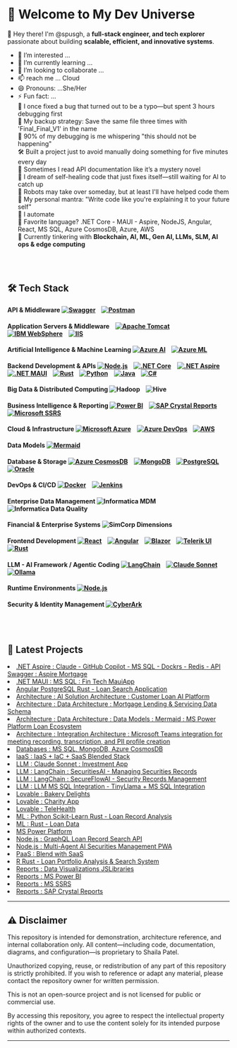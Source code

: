 # 🚀 Welcome to My Dev Universe  

👋 Hey there! I'm @spusgh, a **full-stack engineer, and tech explorer** passionate about building **scalable, efficient, and innovative systems**.
- 👀 I’m interested ...
- 🌱 I’m currently learning ...
- 💞️ I’m looking to collaborate ...
- 📫 reach me ... Cloud
- 😄 Pronouns: ...She/Her
- ⚡ Fun fact: ...<br/>
      🔧 I once fixed a bug that turned out to be a typo—but spent 3 hours debugging first<br/>
      💾 My backup strategy: Save the same file three times with 'Final_Final_V1' in the name<br/>
      🎯 90% of my debugging is me whispering "this should not be happening"<br/>
      🛠️ Built a project just to avoid manually doing something for five minutes every day<br/>
      👀 Sometimes I read API documentation like it’s a mystery novel<br/>
      📡 I dream of self-healing code that just fixes itself—still waiting for AI to catch up<br/>
      🦾 Robots may take over someday, but at least I'll have helped code them<br/>
      🚀 My personal mantra: "Write code like you're explaining it to your future self"<br/>
      🧐 I automate <br/>
      🎯 Favorite language? .NET Core - MAUI - Aspire, NodeJS, Angular, React, MS SQL, Azure CosmosDB, Azure, AWS <br/>
      🤖 Currently tinkering with **Blockchain, AI, ML, Gen AI, LLMs, SLM, AI ops & edge computing**  <br/>


<br/><br/>
## 🛠 Tech Stack  

#### **API & Middleware**  [![Swagger](https://img.shields.io/badge/-Swagger-85EA2D?style=flat&logo=swagger)](https://swagger.io/) &nbsp;&nbsp; [![Postman](https://img.shields.io/badge/-Postman-FF6C37?style=flat&logo=postman)](https://www.postman.com/) 

#### **Application Servers & Middleware**  &nbsp;&nbsp; [![Apache Tomcat](https://img.shields.io/badge/-Tomcat-333?style=flat&logo=apachetomcat)](https://tomcat.apache.org/) &nbsp;&nbsp; [![IBM WebSphere](https://img.shields.io/badge/-IBM%20WebSphere-1F70C1?style=flat&logo=ibm)](https://www.ibm.com/cloud/websphere-application-server)  &nbsp;&nbsp; [![IIS](https://img.shields.io/badge/-IIS-0078D4?style=flat&logo=microsoft)](https://learn.microsoft.com/en-us/windows-server/iis/)  

#### **Artificial Intelligence & Machine Learning** [![Azure AI](https://img.shields.io/badge/-Azure%20AI-0078D4?style=flat&logo=microsoftazure)](https://learn.microsoft.com/en-us/azure/applied-ai-services/)  &nbsp;&nbsp;  [![Azure ML](https://img.shields.io/badge/-Azure%20Machine%20Learning-0078D4?style=flat&logo=microsoftazure)](https://learn.microsoft.com/en-us/azure/machine-learning/)

#### **Backend Development & APIs**  [![Node.js](https://img.shields.io/badge/-Node.js-339933?style=flat&logo=node.js)](https://nodejs.org/)  &nbsp;&nbsp; [![.NET Core](https://img.shields.io/badge/-.NET%20Core-512BD4?style=flat&logo=dotnet)](https://dotnet.microsoft.com/en-us/)  &nbsp;&nbsp; [![.NET Aspire](https://img.shields.io/badge/-.NET%20Aspire-333?style=flat&logo=dotnet)](https://learn.microsoft.com/en-us/dotnet/aspire/)  &nbsp;&nbsp; [![.NET MAUI](https://img.shields.io/badge/-.NET%20MAUI-512BD4?style=flat&logo=dotnet)](https://learn.microsoft.com/en-us/dotnet/maui/)  &nbsp;&nbsp; [![Rust](https://img.shields.io/badge/rust-1.70+-orange.svg)](https://www.rust-lang.org) &nbsp;&nbsp; [![Python](https://img.shields.io/badge/-Python-3776AB?style=flat&logo=python)](https://www.python.org/)  &nbsp;&nbsp; [![Java](https://img.shields.io/badge/-Java-007396?style=flat&logo=java)](https://www.java.com/)  &nbsp;&nbsp; [![C#](https://img.shields.io/badge/-C%23-239120?style=flat&logo=csharp)](https://learn.microsoft.com/en-us/dotnet/csharp/) 

#### **Big Data & Distributed Computing**  ![Hadoop](https://img.shields.io/badge/-Hadoop-333?style=flat&logo=apachehadoop)  &nbsp;&nbsp; ![Hive](https://img.shields.io/badge/-Hive-333?style=flat&logo=apachehive)  

#### **Business Intelligence & Reporting**   [![Power BI](https://img.shields.io/badge/-Power%20BI-333?style=flat&logo=powerbi)](https://powerbi.microsoft.com/en-us/)  &nbsp;&nbsp; [![SAP Crystal Reports](https://img.shields.io/badge/-SAP%20Crystal%20Reports-333?style=flat&logo=sap)](https://www.sap.com/products/technology-platform/crystal-reports.html) &nbsp;&nbsp; [![Microsoft SSRS](https://img.shields.io/badge/-SQL%20Server%20Reporting%20Services-333?style=flat&logo=microsoftsqlserver)](https://learn.microsoft.com/en-us/sql/reporting-services/)    

#### **Cloud & Infrastructure**  [![Microsoft Azure](https://img.shields.io/badge/-Azure-0078D4?style=flat&logo=microsoftazure)](https://azure.microsoft.com/en-us/) &nbsp;&nbsp; [![Azure DevOps](https://img.shields.io/badge/-Azure%20DevOps-0078D4?style=flat&logo=azuredevops)](https://azure.microsoft.com/en-us/products/devops/)  &nbsp;&nbsp; [![AWS](https://img.shields.io/badge/-AWS-232F3E?style=flat&logo=amazonaws)](https://aws.amazon.com/)  

#### **Data Models**  [![Mermaid](https://img.shields.io/badge/-Mermaid-333?style=flat&logo=Mermaid)](https://mermaid.js.org/) &nbsp;&nbsp; 

#### **Database & Storage**  [![Azure CosmosDB](https://img.shields.io/badge/-Azure%20CosmosDB-333?style=flat&logo=microsoftazure)](https://azure.microsoft.com/en-us/products/cosmos-db/)  &nbsp;&nbsp; [![MongoDB](https://img.shields.io/badge/-MongoDB-47A248?style=flat&logo=mongodb)](https://www.mongodb.com/)  &nbsp;&nbsp; [![PostgreSQL](https://img.shields.io/badge/-PostgreSQL-336791?style=flat&logo=postgresql)](https://www.postgresql.org/)  &nbsp;&nbsp; [![Oracle](https://img.shields.io/badge/-Oracle-F80000?style=flat&logo=oracle)](https://www.oracle.com/database/)   

#### **DevOps & CI/CD** [![Docker](https://img.shields.io/badge/-Docker-2496ED?style=flat&logo=docker)](https://www.docker.com/)  &nbsp;&nbsp; [![Jenkins](https://img.shields.io/badge/-Jenkins-333?style=flat&logo=jenkins)](https://www.jenkins.io/)  

#### **Enterprise Data Management**  ![Informatica MDM](https://img.shields.io/badge/-Informatica%20MDM-333?style=flat&logo=informatica)  &nbsp;&nbsp; ![Informatica Data Quality](https://img.shields.io/badge/-Informatica%20Data%20Quality-333?style=flat&logo=informatica)  

#### **Financial & Enterprise Systems**  ![SimCorp Dimensions](https://img.shields.io/badge/-SimCorp%20Dimensions-333?style=flat&logo=simcorp)  

#### **Frontend Development**  [![React](https://img.shields.io/badge/-React-61DAFB?style=flat&logo=react)](https://react.dev/)  &nbsp;&nbsp; [![Angular](https://img.shields.io/badge/-Angular-DD0031?style=flat&logo=angular)](https://angular.io/)  &nbsp;&nbsp; [![Blazor](https://img.shields.io/badge/-Blazor-512BD4?style=flat&logo=blazor)](https://dotnet.microsoft.com/en-us/apps/aspnet/web-apps/blazor) &nbsp;&nbsp; [![Telerik UI](https://img.shields.io/badge/-Telerik-333?style=flat&logo=telerik)](https://www.telerik.com/) &nbsp;&nbsp; [![Rust](https://img.shields.io/badge/rust-1.70+-orange.svg)](https://www.rust-lang.org)  

#### **LLM - AI Framework / Agentic Coding**  [![LangChain](https://img.shields.io/badge/-LangChain-000000?style=flat&logo=github&logoColor=white)](https://github.com/langchain-ai/langchain) &nbsp;&nbsp; [![Claude Sonnet](https://img.shields.io/badge/-claude-333?style=flat&logo=claude&logoColor=orange)](https://claude.ai/) &nbsp;&nbsp; [![Ollama](https://img.shields.io/badge/-ollama-000000?style=flat&logo=ollama&logoColor=white)](https://ollama.com/)

#### **Runtime Environments** [![Node.js](https://img.shields.io/badge/-Node.js-339933?style=flat&logo=node.js&logoColor=white)](https://github.com/nodejs/node) 

#### **Security & Identity Management** [![CyberArk](https://img.shields.io/badge/-CyberArk-0033A0?style=flat&logo=cyberark&logoColor=white)](https://www.cyberark.com/)  

<br/><br/>

## 📢 Latest Projects  
<li><a href="https://github.com/spusgh/SaaS_Apps/tree/main/FinTech_.NETAspire">.NET Aspire : Claude - GitHub Copilot - MS SQL - Dockrs - Redis - API Swagger : Aspire Mortgage</a><br/>
<li><a href="https://github.com/spusgh/SaaS_Apps/tree/main/FinTech_MauiApp">.NET MAUI : MS SQL : Fin Tech MauiApp</a></li>
<li><a href="https://github.com/spusgh/SaaS_Apps/tree/main/VibeCoding/AngularRustLoanManagement"> Angular PostgreSQL Rust - Loan Search Application</a></li>
<li><a href="https://github.com/spusgh/Architecture/tree/main/CustomerLoanAIPlatform">Architecture : AI Solution Architecture : Customer Loan AI Platform</a><br/>
<li><a href="https://github.com/spusgh/Architecture/tree/main/DA_XYZFinancialssecurities">Architecture : Data Architecture : Mortgage Lending & Servicing Data Schema</a></li>
<li><a href="https://github.com/spusgh/Db-Scripts/tree/main/DbModels">Architecture : Data Architecture : Data Models : Mermaid : MS Power Platform Loan Ecosystem </a><br/>
<li><a href="https://github.com/spusgh/Architecture/blob/main/Integration/msteams_integration_readme.md">Architecture : Integration Architecture : Microsoft Teams integration for meeting recording, transcription, and PII profile creation</a></li>
<li><a href="https://github.com/spusgh/Db-Scripts">Databases : MS SQL, MongoDB, Azure CosmosDB</a><br/>
<li><a href="https://github.com/spusgh/IaaS-Scripts">IaaS : IaaS + IaC + SaaS Blended Stack</a> <br/>
<li><a href="https://github.com/spusgh/SaaS_Apps/tree/main/AgenticCoding/Claude%20Sonnet">LLM : Claude Sonnet : Investment App</a><br/>
<li><a href="https://github.com/spusgh/SaaS_Apps/tree/main/LangChainApps/SecuritiesAI">LLM : LangChain : SecuritiesAI - Managing Securities Records</a> <br/>
<li><a href="https://github.com/spusgh/SaaS_Apps/tree/main/LangChainApps/SecureFlowAI">LLM : LangChain : SecureFlowAI - Security Records Management</a> <br/>
<li><a href="https://github.com/spusgh/SaaS_Apps/tree/main/LLM/LLM2MSSQL">LLM : LLM MS SQL Integration - TinyLlama + MS SQL Integration</a> <br/>      
<li><a href="https://github.com/spusgh/SaaS_Apps/tree/main/NoCodeAIApps/Lovable/BakeryDelights">Lovable : Bakery Delights</a> <br/>
<li><a href="https://github.com/spusgh/SaaS_Apps/tree/main/NoCodeAIApps/Lovable/Charity">Lovable : Charity App</a>
<li><a href="https://github.com/spusgh/SaaS_Apps/tree/main/NoCodeAIApps/Lovable/TeleHealth">Lovable : TeleHealth</a> <br/>
<li><a href="https://github.com/spusgh/SaaS_Apps/tree/main/AgenticCoding/MLPythonScikit-LearnRustLoanRecordAnalysis">ML : Python Scikit-Learn Rust - Loan Record Analysis</br/>
<li><a href="https://github.com/spusgh/SaaS_Apps/tree/main/VibeCoding/MLRustLoanDataApp">ML : Rust - Loan Data</br/>
<li><a href="https://github.com/spusgh/SaaS_Apps/tree/main/LowCodeAIApps/Microsoft%20Power%20Platform">MS Power Platform</a><br/>
<li><a href="https://github.com/spusgh/SaaS_Apps/tree/main/NodejsApps/GraphQLLoanRecordSearchAPI">Node.js : GraphQL Loan Record Search API</a> <br/>
<li><a href="https://github.com/spusgh/SaaS_Apps/tree/main/NodejsApps/AISecuritiesManagement">Node.js : Multi-Agent AI Securities Management PWA</a> <br/>
<li><a href="https://github.com/spusgh/PaaS-Scripts">PaaS : Blend with SaaS</a> <br/>
<li><a href="https://github.com/spusgh/SaaS_Apps/tree/main/VibeCoding/RRustLoanDataAnalysis"> R Rust - Loan Portfolio Analysis & Search System</a></li>
<li><a href="https://github.com/spusgh/Business_Intelligence-Data_Analytics-Data_Visualization/tree/main/JSLibs">Reports : Data Visualizations JSLibraries</a><br/>
<li><a href="https://github.com/spusgh/Business_Intelligence-Data_Analytics-Data_Visualization/tree/main/MS%20Power%20BI">Reports : MS Power BI</a><br/>
<li><a href="https://github.com/spusgh/Business_Intelligence-Data_Analytics-Data_Visualization/tree/main/MS%20SSRS">Reports : MS SSRS</a><br/>
<li><a href="https://github.com/spusgh/Business_Intelligence-Data_Analytics-Data_Visualization/tree/main/SAP%20Crystal%20Reports">Reports : SAP Crystal Reports</a><br/>

<!---
## 📊 GitHub Stats  
![Your GitHub Stats](https://github-readme-stats.vercel.app/api?username=spusgh&show_icons=true&theme=radical)  
![Top Languages](https://github-readme-stats.vercel.app/api/top-langs/?username=spusgh&layout=compact&theme=radical)
--->


---

## ⚠️ Disclaimer

This repository is intended for demonstration, architecture reference, and internal collaboration only. All content—including code, documentation, diagrams, and configuration—is proprietary to Shaila Patel.

Unauthorized copying, reuse, or redistribution of any part of this repository is strictly prohibited. If you wish to reference or adapt any material, please contact the repository owner for written permission.

This is not an open-source project and is not licensed for public or commercial use.

By accessing this repository, you agree to respect the intellectual property rights of the owner and to use the content solely for its intended purpose within authorized contexts.

---
<br/>
